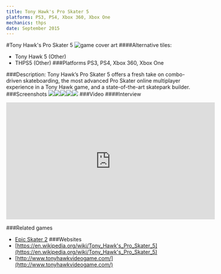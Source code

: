 ```yaml
---
title: Tony Hawk's Pro Skater 5
platforms: PS3, PS4, Xbox 360, Xbox One
mechanics: thps
date: September 2015
---
```

#Tony Hawk's Pro Skater 5
![game cover art](//images.igdb.com/igdb/image/upload/t_cover_big/i8s0tvdnjuy4rxfixsj8.jpg "Logo Title Text 1")
####Alternative tiles:
* Tony Hawk 5 (Other)
* THPS5 (Other)
###Platforms
PS3, PS4, Xbox 360, Xbox One

###Description:
Tony Hawk’s Pro Skater 5 offers a fresh take on combo-driven skateboarding, the most advanced Pro Skater online multiplayer experience in a Tony Hawk game, and a state-of-the-art skatepark builder.
###Screenshots
<a target="_blank" href="//images.igdb.com/igdb/image/upload/t_cover_big/nys8f4ctf2n4e5j88v9b.jpg"><img src="//images.igdb.com/igdb/image/upload/t_thumb/nys8f4ctf2n4e5j88v9b.jpg"/></a><a target="_blank" href="//images.igdb.com/igdb/image/upload/t_cover_big/degvgx6l31cvzgwfckqb.jpg"><img src="//images.igdb.com/igdb/image/upload/t_thumb/degvgx6l31cvzgwfckqb.jpg"/></a><a target="_blank" href="//images.igdb.com/igdb/image/upload/t_cover_big/eavwscfcbdi0adageg3p.jpg"><img src="//images.igdb.com/igdb/image/upload/t_thumb/eavwscfcbdi0adageg3p.jpg"/></a><a target="_blank" href="//images.igdb.com/igdb/image/upload/t_cover_big/jzyyzavrgqm5atntzhjr.jpg"><img src="//images.igdb.com/igdb/image/upload/t_thumb/jzyyzavrgqm5atntzhjr.jpg"/></a><a target="_blank" href="//images.igdb.com/igdb/image/upload/t_cover_big/l7syd2bcepeavcxounbb.jpg"><img src="//images.igdb.com/igdb/image/upload/t_thumb/l7syd2bcepeavcxounbb.jpg"/></a>
###Video
####Interview

<iframe width="560" height="315" src="https://www.youtube.com/embed/dGp_dBtg4ZM" frameborder="0" allowfullscreen></iframe>

###Related games
* [Epic Skater 2](/games/epic-skater-2-71452/)
###Websites
* [https://en.wikipedia.org/wiki/Tony_Hawk's_Pro_Skater_5](https://en.wikipedia.org/wiki/Tony_Hawk's_Pro_Skater_5)
* [http://www.tonyhawkvideogame.com/](http://www.tonyhawkvideogame.com/)
